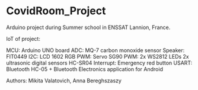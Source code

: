 # CovidRoom_Project

Arduino project during Summer school in ENSSAT Lannion, France.

IoT of project:

MCU: Arduino UNO board
ADC: MQ-7 carbon monoxide sensor
Speaker: FIT0449
I2C: LCD 1602 RGB
PWM: Servo SG90
PWM: 2x WS2812 LEDs
2x ultrasonic digital sensors HC-SR04
Interrupt: Emergency red button
USART: Bluetooth HC-05 + Bluetooth Electronics application for Android

Authors: Mikita Valatovich, Anna Bereghszaszy

